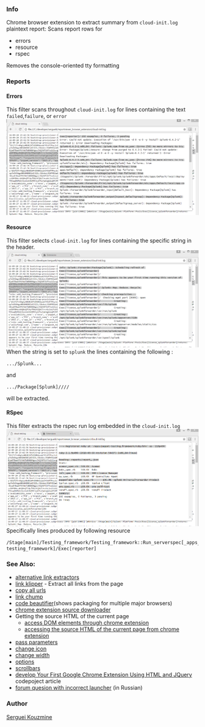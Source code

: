 ### Info
Chrome browser extension to extract summary from `cloud-init.log` plaintext report:
Scans report rows for

  * errors
  * resource
  * rspec

Removes the console-oriented tty formatting

### Reports

#### Errors

This filter scans throughout `cloud-init.log` for lines containing the text `failed`,`failure`, or `error`
![errors](https://github.com/sergueik/reportviewer_browser_extension/raw/master/screenshots/capture1.PNG)

#### Resource

This filter selects `cloud-init.log` for lines containing the specific string in the header.
![resource](https://github.com/sergueik/reportviewer_browser_extension/raw/master/screenshots/capture2.PNG)
When the string is set to `splunk` the
lines containing the following :
```
.../Splunk...
```
and
```
.../Package[Splunk]////
```
will be extracted.

#### RSpec

This filter extracts the rspec run log embedded in the `cloud-init.log`
![rspec](https://github.com/sergueik/reportviewer_browser_extension/raw/master/screenshots/capture3.PNG)
Specifically lines produced by following resource
```
/Stage[main]/Testing_framework/Testing_framework::Run_serverspec[_apps_puppet-testing_framework]/Exec[reporter]
```
### See Also:

  * [alternative link extractors](https://saasdiscovery.com/link-klipper-extract-all-links/)
  * [link klipper](https://chrome.google.com/webstore/detail/link-klipper-extract-all/fahollcgofmpnehocdgofnhkkchiekoo) - Extract all links from the page
  * [copy all urls](https://chrome.google.com/webstore/detail/copy-all-urls/djdmadneanknadilpjiknlnanaolmbfk)
  * [link chump](https://chrome.google.com/webstore/detail/linkclump/lfpjkncokllnfokkgpkobnkbkmelfefj)
  * [code beautifier](https://github.com/leocompson/code-beautifier)(shows packaging for multiple major browsers) 
  * [chrome extension source downloader](https://chrome.google.com/webstore/detail/extension-source-download/dlbdalfhhfecaekoakmanjflmdhmgpea)
  * Getting the source HTML of the current page
    + [access DOM elements through chrome extension](http://stackoverflow.com/questions/21314897/access-dom-elements-through-chrome-extension)
    + [accessing the source HTML of the current page from chrome extension](http://stackoverflow.com/questions/11684454/getting-the-source-html-of-the-current-page-from-chrome-extension)
  * [pass parameters](http://stackoverflow.com/questions/17567624/pass-parameter-using-executescript-chrome)
  * [change icon](http://stackoverflow.com/questions/6939974/how-i-can-change-default-icon-in-chrome-extension)
  * [change width](http://stackoverflow.com/questions/8983165/how-can-i-expand-the-popup-window-of-my-chrome-extension)
  * [options](https://developer.chrome.com/extensions/options)
  * [scrollbars](http://trac.webkit.org/export/41842/trunk/LayoutTests/scrollbars/overflow-scrollbar-combinations.html)
  * [develop Your First Google Chrome Extension Using HTML and JQuery](https://www.codeproject.com/Articles/1185723/Develop-Your-First-Google-Chrome-Extension-Using-H) codepoject article
  * [forum quesion with incorrect launcher](https://qna.habr.com/q/1326058) (in Russian)

### Author
[Serguei Kouzmine](kouzmine_serguei@yahoo.com)
